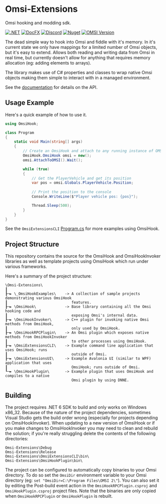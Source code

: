 ﻿# Omsi-Extensions
Omsi hooking and modding sdk.

[![.NET](https://github.com/space928/Omsi-Extensions/actions/workflows/dotnet.yml/badge.svg)](https://github.com/space928/Omsi-Extensions/actions/workflows/dotnet.yml)
[![DocFX](https://github.com/space928/Omsi-Extensions/actions/workflows/docs.yml/badge.svg)](https://space928.github.io/Omsi-Extensions/index.html)
[![Discord](https://img.shields.io/discord/1192462752527163503?logo=Discord&logoColor=fff&label=Discord)](https://discord.gg/FG9P6PW23w)
[![Nuget](https://img.shields.io/nuget/v/omsihook?logo=Nuget&logoColor=fff)](https://www.nuget.org/packages/OmsiHook/)
[![OMSI Version](https://img.shields.io/badge/OMSI%20Version-2.3.004-orange?logo=steam&logoColor=fff)](https://store.steampowered.com/app/252530/OMSI_2_Steam_Edition/)

The dead simple way to hook into Omsi and fiddle with it's memory. In it's current state we only have 
mappings for a limited number of Omsi objects, but it's easy to extend. Allows both reading and writing 
data from Omsi in real time, but currently doesn't allow for anything that requires memory allocation 
(eg: adding elements to arrays).

The library makes use of C# properties and classes to wrap native Omsi objects making them simple to interact 
with in a managed environment.

See the [documentation](https://space928.github.io/Omsi-Extensions/index.html) for details on the API.

## Usage Example
Here's a quick example of how to use it.
```cs
using OmsiHook;

class Program
{
    static void Main(string[] args)
    {
        // Create an OmsiHook and attach to any running instance of OMSI
        OmsiHook.OmsiHook omsi = new();
        omsi.AttachToOMSI().Wait();

        while (true)
        {
            // Get the PlayerVehicle and get its position
            var pos = omsi.Globals.PlayerVehicle.Position;
            
            // Print the position to the console
            Console.WriteLine($"Player vehicle pos: {pos}");

            Thread.Sleep(500);
        }
    }
}
```
See the `OmsiExtensionsCLI` [Program.cs](OmsiExtensionsCLI/Program.cs) for more examples using OmsiHook.

## Project Structure
This repository contains the source for the OmsiHook and OmsiHookInvoker libraries as well as template 
projects using OmsiHook which run under various frameworks.

Here's a summary of the project structure:
```
\Omsi-Extensions\
┃
┠─► \_OmsiHookExamples\    -> A collection of sample projects demonstrating various OmsiHook
┃                             features.
┠─► \OmsiHook\             -> Base library containing all the Omsi hooking code and 
┃                             exposing Omsi's internal data.
┠─► \OmsiHookInvoker\      -> C++ plugin for invoking native Omsi methods from OmsiHook, 
┃                             only used by OmsiHook.
┠─► \OmsiHookRPCPlugin\    -> An Omsi plugin which exposes native methods from OmsiHookInvoker 
┃                             to other processes using OmsiHook.
┠─► \OmsiExtensionsCLI\    -> Example command line application that uses OmsiHook; runs
┃                             outside of Omsi.
┠─► \OmsiExtensionsUI\     -> Example Avalonia UI (similar to WPF) application that uses
┃                             OmsiHook; runs outside of Omsi.
┖─► \OmsiHookPlugin\       -> Example plugin that uses OmsiHook and compiles to a native
                              Omsi plugin by using DNNE.
```

## Building
The project requires .NET 6 SDK to build and only works on Windows x86_32. Because of the nature of 
the project dependencies, sometimes Visual Studio gets the build order wrong (especially for projects 
depending on OmsiHookInvoker). When updating to a new version of OmsiHook or if you make changes to 
OmsiHookInvoker you may need to clean and rebuild the solution; if you're really struggling delete the
contents of the following directories:
```
Omsi-Extensions\Debug
Omsi-Extensions\Release
Omsi-Extensions\OmsiExtensionsCLI\bin\
Omsi-Extensions\OmsiHookPlugin\bin\
```
The project can be configured to automatically copy binaries to your Omsi directory. To do so set the 
`OmsiDir` environment variable to your Omsi directory (eg: `set "OmsiDir=C:\Program Files\OMSI 2\"`).
You can also set it by editing the Post-build event action in the `OmsiHookRPCPlugin.csproj` and 
`OmsiHookPlugin.csproj` project files. Note that the binaries are only copied when `OmsiHookRPCPlugin` 
or `OmsiHookPlugin` is rebuilt.

